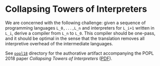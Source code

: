 # Collapsing Towers of Interpreters

We are concerned with the following challenge: given a sequence of programming 
languages `L_0,...,L_n` and interpreters for `L_i+1` written in `L_i`, derive 
a compiler from `L_n` to `L_0`. This compiler should be one-pass, and it should be
optimal in the sense that the translation removes all interpretive overhead of the
intermediate languages.

See [`popl18`](popl18) directory for the authorative artifact accompanying the POPL 2018 paper _Collapsing Towers of Interpreters_ ([PDF](https://lampwww.epfl.ch/~amin/pub/collapsing-towers.pdf)).
